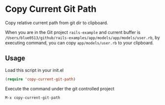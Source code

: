 # Copy Current Git Path

Copy relative current path from git dir to clipboard.

When you are in the Git project `rails-example` and current buffer is `/Users/blue0513/github/rails-examples/app/models/app/models/user.rb`,
by executing command, you can copy `app/models/user.rb` to your clipboard.

## Usage

Load this script in your init.el

```el
(require 'copy-current-git-path)
```

Execute the command under the git controlled project

```sh
M-x copy-current-git-path
```
